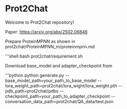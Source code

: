 # Prot2Chat
Welcome to Prot2Chat repository!

Paper: https://arxiv.org/abs/2502.06846

Prepare ProteinMPNN as shown in prot2chat/ProteinMPNN_m/proteinmpnn.md

'''shell
bash prot2chat/requirement.sh

Download base_model and adapter_checkpoint from  

'''python
python generate.py  --base_model_path=your_path_to_base_model --lora_weight_path=prot2chat/lora_wight/lora_weight.pth --pdb_path=prot2chat/pdbs --checkpoint_path=your_path_to_adapter_checkpoint --conversation_data_path=prot2chat/QA_data/test.json

